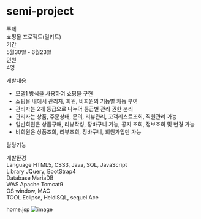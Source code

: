 # semi-project

주제  
쇼핑몰 프로젝트(밀키트)  
기간  
5월30일 - 6월23일  
인원  
4명  
  
개발내용  
- 모델1 방식을 사용하여 쇼핑몰 구현  
- 쇼핑몰 내에서 관리자, 회원, 비회원의 기능별 차등 부여  
- 관리자는 2개 등급으로 나누어 등급별 관리 권한 분리  
- 관리자는 상품, 주문상태, 문의, 리뷰관리, 고객리스트조회, 직원관리 가능  
- 일반회원은 상품구매, 리뷰작성, 장바구니 기능, 공지 조회, 정보조회 및 변경 가능  
- 비회원은 상품조회, 리뷰조회, 장바구니, 회원가입만 가능

담당기능  

개발환경  
Language HTML5, CSS3, Java, SQL, JavaScript  
Library JQuery, BootStrap4  
Database MariaDB  
WAS Apache Tomcat9  
OS window, MAC  
TOOL Eclipse, HeidiSQL, sequel Ace  
  
home.jsp
![image](https://github.com/huiju0502/semi-project/assets/133733210/f3e6fcf8-2cab-4bfc-9bb3-6a8541a75840)


